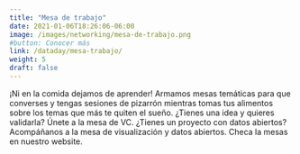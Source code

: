 ```yaml
---
title: "Mesa de trabajo"
date: 2021-01-06T18:26:06-06:00
image: /images/networking/mesa-de-trabajo.png
#button: Conocer más
link: /dataday/mesa-trabajo/
weight: 5
draft: false
---
```


¡Ni en la comida dejamos de aprender! Armamos mesas temáticas para que converses y tengas sesiones de pizarrón mientras tomas tus alimentos sobre los temas que más te quiten el sueño. ¿Tienes una idea y quieres validarla? Únete a la mesa de VC. ¿Tienes un proyecto con datos abiertos? Acompáñanos a la mesa de visualización y datos abiertos. Checa la mesas en nuestro website.
